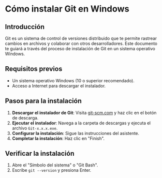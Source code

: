 # Cómo instalar Git en Windows

## Introducción
Git es un sistema de control de versiones distribuido que te permite rastrear cambios en archivos y colaborar con otros desarrolladores. Este documento te guiará a través del proceso de instalación de Git en un sistema operativo Windows.

## Requisitos previos
- Un sistema operativo Windows (10 o superior recomendado).
- Acceso a Internet para descargar el instalador.

## Pasos para la instalación
1. **Descargar el instalador de Git**: Visita [git-scm.com](https://git-scm.com) y haz clic en el botón de descarga.
2. **Ejecutar el instalador**: Navega a la carpeta de descargas y ejecuta el archivo `Git-x.x.x.exe`.
3. **Configurar la instalación**: Sigue las instrucciones del asistente.
4. **Completar la instalación**: Haz clic en "Finish".

## Verificar la instalación
1. Abre el "Símbolo del sistema" o "Git Bash".
2. Escribe `git --version` y presiona Enter.
